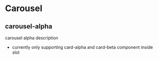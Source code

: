 # Carousel

## carousel-alpha

carousel alpha description

- currently only supporting card-alpha and card-beta component inside slot
